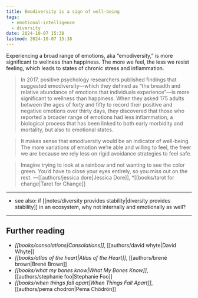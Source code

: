 ```yaml
---
title: Emodiversity is a sign of well-being
tags:
  - emotional-intelligence
  - diversity
date: 2024-10-07 15:38
lastmod: 2024-10-07 15:38
---
```

Experiencing a broad range of emotions, aka “emodiversity,” is more significant to wellness than happiness. The more we feel, the less we resist feeling, which leads to states of chronic stress and inflammation.

> In 2017, positive psychology researchers published findings that suggested emodiversity—which they defined as “the breadth and relative abundance of emotions that individuals experience”—is more significant to wellness than happiness. When they asked 175 adults between the ages of forty and fifty to record their positive and negative emotions over thirty days, they discovered that those who reported a broader range of emotions had less inflammation, a biological process that has been linked to both early morbidity and mortality, but also to emotional states.

> It makes sense that emodiversity would be an indicator of well-being. The more variations of emotion we’re able and willing to feel, the freer we are because we rely less on rigid avoidance strategies to feel safe.

> Imagine trying to look at a rainbow and not wanting to see the color green. You’d have to close your eyes entirely, so you miss out on the rest. —[[authors/jessica dore|Jessica Dore]], *[[books/tarot for change|Tarot for Change]]

---
- see also: if [[notes/diversity provides stability|diversity provides stability]] in an ecosystem, why not internally and emotionally as well?
---
## Further reading

- *[[books/consolations|Consolations]]*, [[authors/david whyte|David Whyte]]
- *[[books/atlas of the heart|Atlas of the Heart]]*, [[authors/brené brown|Brené Brown]]
- *[[books/what my bones know|What My Bones Know]]*, [[authors/stephanie foo|Stephanie Foo]]
- *[[books/when things fall apart|When Things Fall Apart]]*, [[authors/pema chodron|Pema Chödrön]]